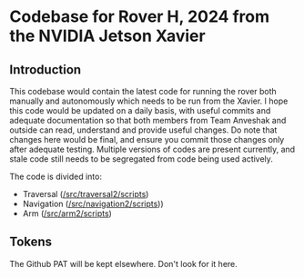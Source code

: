 Codebase for Rover H, 2024 from the NVIDIA Jetson Xavier 
========================================================

Introduction
------------

This codebase would contain the latest code for running the rover both manually and autonomously which needs to be run from the Xavier. I hope this code would be updated on a daily basis, with useful commits and adequate documentation so that both members from Team Anveshak and outside can read, understand and provide useful changes. Do note that changes here would be final, and ensure you commit those changes only after adequate testing. Multiple versions of codes are present currently, and stale code still needs to be segregated from code being used actively. 

The code is divided into:
* Traversal ([/src/traversal2/scripts](https://github.com/pranavramesh2003/galileo2024/tree/main/src/traversal2/scripts))
* Navigation ([/src/navigation2/scripts](https://github.com/pranavramesh2003/galileo2024/tree/main/src/navigation2/scripts)))
* Arm ([/src/arm2/scripts](https://github.com/pranavramesh2003/galileo2024/tree/main/src/arm2/scripts)) 


Tokens
------

The Github PAT will be kept elsewhere. Don't look for it here. 
